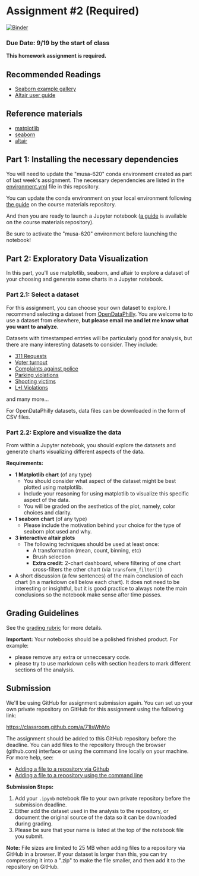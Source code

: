 # Assignment #2 (Required)

[![Binder](https://mybinder.org/badge_logo.svg)](https://mybinder.org/v2/gh/MUSA-620-Fall-2019/assignment-2/master)

### Due Date: 9/19 by the start of class

**This homework assignment is required.**

## Recommended Readings

- [Seaborn example gallery](https://seaborn.pydata.org/examples/index.html)
- [Altair user guide](https://altair-viz.github.io/)

## Reference materials

- [matplotlib](https://matplotlib.org/)
- [seaborn](https://seaborn.pydata.org/)
- [altair](https://altair-viz.github.io/)

## Part 1: Installing the necessary dependencies

You will need to update the "musa-620" conda environment created as part of
last week's assignment. The necessary dependencies are listed in the
[environment.yml](environment.yml) file in this repository.

You can update the conda environment on your local environment following
[the guide](https://github.com/MUSA-620-Fall-2019/course-materials/blob/master/general-guides/updating-your-environment.md) on the course materials repository.

And then you are ready to launch a Jupyter notebook ([a guide](https://github.com/MUSA-620-Fall-2019/course-materials/blob/master/general-guides/launching-jupyter-notebook.md) is available on the
course materials repository).

Be sure to activate the "musa-620" environment before launching the notebook!

## Part 2: Exploratory Data Visualization

In this part, you'll use matplotlib, seaborn, and altair to explore a
dataset of your choosing and generate some charts in a Jupyter notebook.

### Part 2.1: Select a dataset

For this assignment, you can choose your own dataset to explore. I recommend selecting a dataset from [OpenDataPhilly](https://www.opendataphilly.org/). You are welcome to to use a dataset from elsewhere, **but please email me and let me know what you want to analyze.**

Datasets with timestamped entries will be particularly good for analysis, but there are many
interesting datasets to consider. They include:

- [311 Requests](https://www.opendataphilly.org/dataset/311-service-and-information-requests)
- [Voter turnout](https://www.opendataphilly.org/dataset/voter-turnout)
- [Complaints against police](https://www.opendataphilly.org/dataset/police-complaints)
- [Parking violations](https://www.opendataphilly.org/dataset/parking-violations)
- [Shooting victims](https://www.opendataphilly.org/dataset/shooting-victims)
- [L+I Violations](https://www.opendataphilly.org/dataset/licenses-and-inspections-violations)

and many more...

For OpenDataPhilly datasets, data files can be downloaded in the form of CSV files.

### Part 2.2: Explore and visualize the data

From within a Jupyter notebook, you should explore the
datasets and generate charts visualizing different aspects of the data.

**Requirements:**

- **1 Matplotlib chart** (of any type)
  - You should consider what aspect of the dataset might be best plotted using matplotlib.
  - Include your reasoning for using matplotlib to visualize this specific aspect of the data.
  - You will be graded on the aesthetics of the plot, namely, color choices and clarity.
- **1 seaborn chart** (of any type)
  - Please include the motivation behind your choice for the type of seaborn plot used and why.
- **3 interactive altair plots**
  - The following techniques should be used at least once:
    - A transformation (mean, count, binning, etc)
    - Brush selection
    - **Extra credit**: 2-chart dashboard, where filtering of one chart cross-filters the other chart (via `transform_filter()`)
- A short discussion (a few sentences) of the main conclusion of each chart
  (in a markdown cell below each chart). It does not need to be interesting or insightful,
  but it is good practice to always note the main conclusions so the notebook make sense after time passes.

## Grading Guidelines

See the [grading rubric](./rubric.md) for more details.

**Important:** Your notebooks should be a polished finished product. For example:

- please remove any extra or unneccesary code.
- please try to use markdown cells with section headers to mark different sections of the analysis.

## Submission

We'll be using GitHub for assignment submission again. You can set up your own private repository on GitHub for this assignment using the following link:

https://classroom.github.com/a/71lsWhMo

The assignment should be added to this GitHub repository before the deadline. You can add files to
the repository through the browser (github.com) interface or using the command line locally on your machine.
For more help, see:

- [Adding a file to a repository via Github](https://help.github.com/en/articles/adding-a-file-to-a-repository)
- [Adding a file to a repository using the command line](https://help.github.com/en/articles/adding-a-file-to-a-repository-using-the-command-line)

**Submission Steps:**

1. Add your `.ipynb` notebook file to your own private repository before the submission deadline.
1. Either add the dataset used in the analysis to the repository, or document the original source of the data so it can be downloaded during grading.
1. Please be sure that your name is listed at the top of the notebook file you submit.

**Note:** File sizes are limited to 25 MB when adding files to a repository via GitHub in a browser. If your
dataset is larger than this, you can try compressing it into a ".zip" to make the file smaller, and then
add it to the repository on GitHub.
